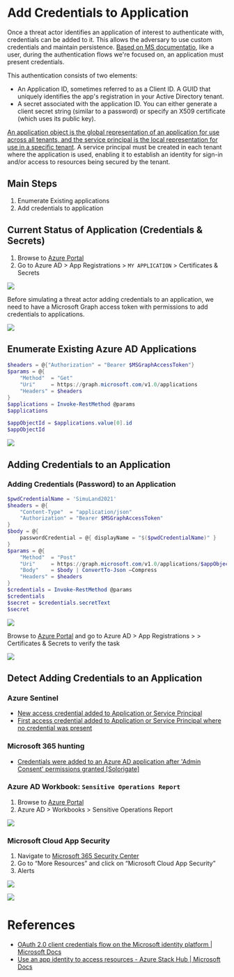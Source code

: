 # Add Credentials to Application

Once a threat actor identifies an application of interest to authenticate with, credentials can be added to it. This allows the adversary to use custom credentials and maintain persistence.
[Based on MS documentatio](https://docs.microsoft.com/en-us/azure/active-directory/develop/v2-oauth2-client-creds-grant-flow), like a user, during the authentication flows we're focused on, an application must present credentials. 

This authentication consists of two elements:
* An Application ID, sometimes referred to as a Client ID. A GUID that uniquely identifies the app's registration in your Active Directory tenant.
* A secret associated with the application ID. You can either generate a client secret string (similar to a password) or specify an X509 certificate (which uses its public key).

[An application object is the global representation of an application for use across all tenants, and the service principal is the local representation for use in a specific tenant](https://docs.microsoft.com/en-us/azure/active-directory/develop/app-objects-and-service-principals). A service principal must be created in each tenant where the application is used, enabling it to establish an identity for sign-in and/or access to resources being secured by the tenant.

## Main Steps
1.	Enumerate Existing applications 
2.	Add credentials to application

## Current Status of Application (Credentials & Secrets)
1.	Browse to [Azure Portal](https://portal.azure.com/)
2.	Go to Azure AD > App Registrations > `MY APPLICATION` > Certificates & Secrets

![](../../resources/images/simulate_detect/persistence/addCredentialsToApplication/2021-05-19_01_app_secrets.png)

Before simulating a threat actor adding credentials to an application, we need to have a Microsoft Graph access token with permissions to add credentials to applications.

![](../../resources/images/simulate_detect/persistence/addCredentialsToApplication/2021-05-19_02_mgraph_access_token.png)

## Enumerate Existing Azure AD Applications

```PowerShell
$headers = @{"Authorization" = "Bearer $MSGraphAccessToken"}
$params = @{
    "Method"  = "Get"
    "Uri"     = https://graph.microsoft.com/v1.0/applications
    "Headers" = $headers
}
$applications = Invoke-RestMethod @params
$applications

$appObjectId = $applications.value[0].id
$appObjectId
```

![](../../resources/images/simulate_detect/persistence/addCredentialsToApplication/2021-05-19_03_app_object_id.png)


## Adding Credentials to an Application

### Adding Credentials (Password) to an Application

```PowerShell
$pwdCredentialName = 'SimuLand2021'
$headers = @{
    "Content-Type"  = "application/json"
    "Authorization" = "Bearer $MSGraphAccessToken"
}
$body = @{
    passwordCredential = @{ displayName = "$($pwdCredentialName)" }
}
$params = @{
    "Method"  = "Post"
    "Uri"     = https://graph.microsoft.com/v1.0/applications/$appObjectId/addPassword
    "Body"    = $body | ConvertTo-Json –Compress
    "Headers" = $headers
}
$credentials = Invoke-RestMethod @params
$credentials
$secret = $credentials.secretText
$secret
```
 
![](../../resources/images/simulate_detect/persistence/addCredentialsToApplication/2021-05-19_04_app_new_secret.png)

Browse to [Azure Portal](https://portal.azure.com/) and go to Azure AD > App Registrations > <MY APPLICATION> > Certificates & Secrets to verify the task

![](../../resources/images/simulate_detect/persistence/addCredentialsToApplication/2021-05-19_05_app_new_secret.png)

## Detect Adding Credentials to an Application

### Azure Sentinel
* [New access credential added to Application or Service Principal](https://github.com/Azure/Azure-Sentinel/blob/master/Detections/AuditLogs/NewAppOrServicePrincipalCredential.yaml)
* [First access credential added to Application or Service Principal where no credential was present](https://github.com/Azure/Azure-Sentinel/blob/master/Detections/AuditLogs/FirstAppOrServicePrincipalCredential.yaml)

### Microsoft 365 hunting
* [Credentials were added to an Azure AD application after 'Admin Consent' permissions granted [Solorigate]](https://github.com/microsoft/Microsoft-365-Defender-Hunting-Queries/blob/master/Persistence/CredentialsAddAfterAdminConsentedToApp%5BSolorigate%5D.md)

### Azure AD Workbook: `Sensitive Operations Report`
1.	Browse to [Azure Portal](https://portal.azure.com/)
2.	Azure AD > Workbooks > Sensitive Operations Report

![](../../resources/images/simulate_detect/persistence/addCredentialsToApplication/2021-05-19_06_workbook.png)

### Microsoft Cloud App Security
1.	Navigate to [Microsoft 365 Security Center](https://security.microsoft.com/)
2.	Go to “More Resources” and click on “Microsoft Cloud App Security”
3.	Alerts
 
![](../../resources/images/simulate_detect/persistence/addCredentialsToApplication/2021-05-19_07_mcas_alert.png)

![](../../resources/images/simulate_detect/persistence/addCredentialsToApplication/2021-05-19_08_mcas_alert.png)

# References
* [OAuth 2.0 client credentials flow on the Microsoft identity platform | Microsoft Docs](https://docs.microsoft.com/en-us/azure/active-directory/develop/v2-oauth2-client-creds-grant-flow)
* [Use an app identity to access resources - Azure Stack Hub | Microsoft Docs](https://docs.microsoft.com/en-us/azure-stack/operator/azure-stack-create-service-principals?view=azs-2008&tabs=az1%2Caz2&pivots=state-disconnected)

